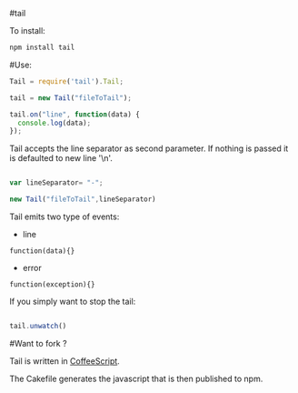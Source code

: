 #tail

To install:

```bash
npm install tail
```

#Use:
```javascript
Tail = require('tail').Tail;

tail = new Tail("fileToTail");

tail.on("line", function(data) {
  console.log(data);
});
````

Tail accepts the line separator as second parameter. If nothing is passed it is defaulted to new line '\n'.

```javascript

var lineSeparator= "-";

new Tail("fileToTail",lineSeparator)
```

Tail emits two type of events:

* line 
```
function(data){}
```
* error
```
function(exception){}
```

If you simply want to stop the tail:

```javascript

tail.unwatch()

```

#Want to fork ?

Tail is written in [CoffeeScript](http://jashkenas.github.com/coffee-script/).

The Cakefile generates the javascript that is then published to npm.